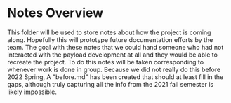 # Notes Overview

This folder will be used to store notes about how the project is coming along. Hopefully this will prototype future documentation efforts by the team. The goal with these notes that we could hand someone who had not interacted with the payload development at all and they would be able to recreate the project. To do this notes will be taken corresponding to whenever work is done in group. Because we did not really do this before 2022 Spring, A "before.md" has been created that should at least fill in the gaps, although truly capturing all the info from the 2021 fall semester is likely impossible.